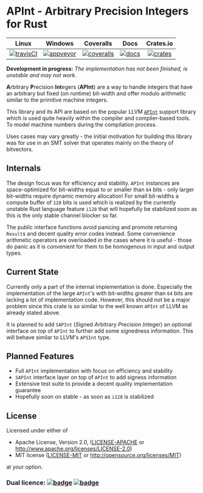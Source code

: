 APInt - Arbitrary Precision Integers for Rust
=============================================

|        Linux        |       Windows       |       Coveralls      |       Docs       |       Crates.io      |
|:-------------------:|:-------------------:|:--------------------:|:----------------:|:--------------------:|
| [![travisCI][1]][2] | [![appveyor][3]][4] | [![coveralls][5]][6] | [![docs][11]][12] | [![crates][13]][14] |

**Development in progress:** *The implementation has not been finished, is unstable and may not work.*

**A**rbitrary **P**recision **Int**egers (**APInt**) are a way to handle integers that have an arbitrary but 
fixed (on runtime) bit-width and offer modulo arithmetic similar to the primitive machine integers.

This library and its API are based on the popular LLVM [`APInt`](http://llvm.org/doxygen/classllvm_1_1APInt.html) support library
which is used quite heavily within the compiler and compiler-based tools. To model machine numbers during the compilation process.

Uses cases may vary greatly - the initial motivation for building this library was for use in an SMT solver
that operates mainly on the theory of bitvectors.

## Internals

The design focus was for efficiency and stability. `APInt` instances are space-optimized for
bit-widths equal to or smaller than `64` bits - only larger bit-widths require dynamic memory allocation!
For small bit-widths a compute buffer of `128` bits is used which is realized by the currently unstable
Rust language feature `i128` that will hopefully be stabilized soon as this is the only stable channel blocker so far.

The public interface functions avoid panicing and promote returning `Result`s and decent quality error codes instead.
Some convenience arithmetic operators are overloaded in the cases where it is useful - those do panic as it is 
convenient for them to be homogenous in input and output types.

## Current State

Currently only a part of the internal implementation is done. Especially the implementation of the large `APInt`'s
with bit-widths greater than `64` bits are lacking a lot of implementation code. However, this should not be a major problem
since this crate is so similar to the well known `APInt` of LLVM as already stated above.

It is planned to add `SAPInt` (*S*igned *A*rbitrary *P*recision *Int*eger) an optional interface on top of `APInt` to
further add some signedness information. This will behave similar to LLVM's `APSInt` type.

## Planned Features

- Full `APInt` implementation with focus on efficiency and stability
- `SAPInt` interface layer on top of `APInt` to add signess information
- Extensive test suite to provide a decent quality implementation guarantee
- Hopefully soon on stable - as soon as `i128` is stabilized

## License

Licensed under either of

 * Apache License, Version 2.0, ([LICENSE-APACHE](LICENSE-APACHE) or http://www.apache.org/licenses/LICENSE-2.0)
 * MIT license ([LICENSE-MIT](LICENSE-MIT) or http://opensource.org/licenses/MIT)

at your option.

### Dual licence: [![badge][7]](LICENSE-MIT) [![badge][8]](LICENSE-APACHE)

[1]: https://travis-ci.org/Robbepop/apint.svg?branch=master
[2]: https://travis-ci.org/Robbepop/apint
[3]: https://ci.appveyor.com/api/projects/status/16fc9l6rtroo4xqd?svg=true
[4]: https://ci.appveyor.com/project/Robbepop/apint/branch/master
[5]: https://coveralls.io/repos/github/Robbepop/apint/badge.svg?branch=master
[6]: https://coveralls.io/github/Robbepop/apint?branch=master
[7]: https://img.shields.io/badge/license-MIT-blue.svg
[8]: https://img.shields.io/badge/license-APACHE-orange.svg
[9]: ./LICENSE-MIT
[10]: ./LICENSE-APACHE
[11]: https://docs.rs/apint/badge.svg
[12]: https://docs.rs/apint
[13]: https://img.shields.io/crates/v/apint.svg
[14]: https://crates.io/crates/apint
